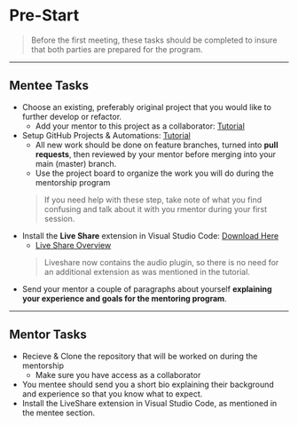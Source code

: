 # Pre-Start

> Before the first meeting, these tasks should be completed to insure that both parties are prepared for the program.

---

## Mentee Tasks
- Choose an existing, preferably original project that you would like to further develop or refactor.
  - Add your mentor to this project as a collaborator: [Tutorial](https://www.youtube.com/watch?v=Y3W-Y2VmawE)
- Setup GitHub Projects & Automations: [Tutorial](https://www.youtube.com/watch?v=ff5cBkPg-bQ)
  - All new work should be done on feature branches, turned into **pull requests**, then reviewed by your mentor before merging into your main (master) branch.
  - Use the project board to organize the work you will do during the mentorship program
  > If you need help with these step, take note of what you find confusing and talk about it with you rmentor during your first session.
- Install the **Live Share** extension in Visual Studio Code: [Download Here](https://marketplace.visualstudio.com/items?itemName=MS-vsliveshare.vsliveshare-pack)
  - [Live Share Overview](https://www.youtube.com/watch?v=9QXwSg9-2qQ)
  > Liveshare now contains the audio plugin, so there is no need for an additional extension as was mentioned in the tutorial.
- Send your mentor a couple of paragraphs about yourself **explaining your experience and goals for the mentoring program**.

---

## Mentor Tasks
- Recieve & Clone the repository that will be worked on during the mentorship
  - Make sure you have access as a collaborator
- You mentee should send you a short bio explaining their background and experience so that you know what to expect.
- Install the LiveShare extension in Visual Studio Code, as mentioned in the mentee section.
